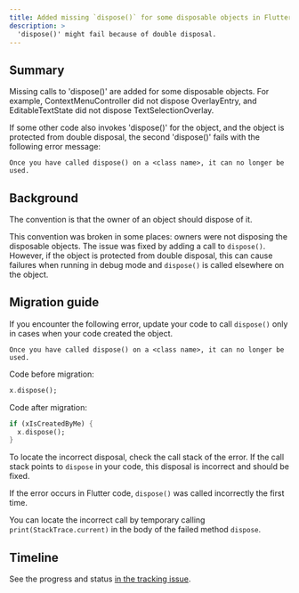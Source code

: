 ```yaml
---
title: Added missing `dispose()` for some disposable objects in Flutter
description: >
  'dispose()' might fail because of double disposal.
---
```


## Summary

Missing calls to 'dispose()' are added for some disposable objects.
For example, ContextMenuController did not dispose OverlayEntry,
and EditableTextState did not dispose TextSelectionOverlay.

If some other code also invokes 'dispose()' for the object,
and the object is protected from double disposal,
the second 'dispose()' fails with the following error message:

`Once you have called dispose() on a <class name>, it can no longer be used.`

## Background

The convention is that the owner of an object should dispose of it.

This convention was broken in some places:
owners were not disposing the disposable objects.
The issue was fixed by adding a call to `dispose()`.
However, if the object is protected from double disposal,
this can cause failures when running in debug mode
and `dispose()` is called elsewhere on the object.

## Migration guide

If you encounter the following error, update your code to
call `dispose()` only in cases when your code created the object.

```plaintext
Once you have called dispose() on a <class name>, it can no longer be used.
```

Code before migration:

```dart
x.dispose();
```

Code after migration:

```dart
if (xIsCreatedByMe) {
  x.dispose();
}
```

To locate the incorrect disposal, check the call stack of the error. If the call stack points to `dispose`
in your code, this disposal is incorrect and should be fixed.

If the error occurs in Flutter code, `dispose()` was
called incorrectly the first time.

You can locate the incorrect call by temporary calling `print(StackTrace.current)`
in the body of the failed method `dispose`.

## Timeline

See the progress and status [in the tracking issue]({{site.repo.flutter}}/issues/134787).
